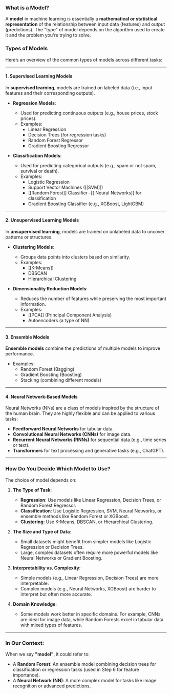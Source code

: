 ### **What is a Model?**

A **model** in machine learning is essentially a **mathematical or statistical representation** of the relationship between input data (features) and output (predictions). The "type" of model depends on the algorithm used to create it and the problem you're trying to solve.

### **Types of Models**

Here’s an overview of the common types of models across different tasks:

---

#### **1. Supervised Learning Models**

In **supervised learning**, models are trained on labeled data (i.e., input features and their corresponding outputs).

- **Regression Models**:
    
    - Used for predicting continuous outputs (e.g., house prices, stock prices).
    - Examples:
        - Linear Regression
        - Decision Trees (for regression tasks)
        - Random Forest Regressor
        - Gradient Boosting Regressor
- **Classification Models**:
    
    - Used for predicting categorical outputs (e.g., spam or not spam, survival or death).
    - Examples:
        - Logistic Regression
        - Support Vector Machines ([[SVM]])
        - [[Random Forest]] Classifier
        -[[ Neural Networks]] for classification
        - Gradient Boosting Classifier (e.g., XGBoost, LightGBM)

---

#### **2. Unsupervised Learning Models**

In **unsupervised learning**, models are trained on unlabeled data to uncover patterns or structures.

- **Clustering Models**:
    
    - Groups data points into clusters based on similarity.
    - Examples:
        - [[K-Means]]
        - DBSCAN
        - Hierarchical Clustering
- **Dimensionality Reduction Models**:
    
    - Reduces the number of features while preserving the most important information.
    - Examples:
        - [[PCA]] (Principal Component Analysis)
        - Autoencoders (a type of NN)

---

#### **3. Ensemble Models**

**Ensemble models** combine the predictions of multiple models to improve performance.

- Examples:
    - Random Forest (Bagging)
    - Gradient Boosting (Boosting)
    - Stacking (combining different models)

---

#### **4. Neural Network-Based Models**

Neural Networks (NNs) are a class of models inspired by the structure of the human brain. They are highly flexible and can be applied to various tasks:

- **Feedforward Neural Networks** for tabular data.
- **Convolutional Neural Networks (CNNs)** for image data.
- **Recurrent Neural Networks (RNNs)** for sequential data (e.g., time series or text).
- **Transformers** for text processing and generative tasks (e.g., ChatGPT).

---

### **How Do You Decide Which Model to Use?**

The choice of model depends on:

1. **The Type of Task**:
    
    - **Regression**: Use models like Linear Regression, Decision Trees, or Random Forest Regressor.
    - **Classification**: Use Logistic Regression, SVM, Neural Networks, or ensemble methods like Random Forest or XGBoost.
    - **Clustering**: Use K-Means, DBSCAN, or Hierarchical Clustering.
2. **The Size and Type of Data**:
    
    - Small datasets might benefit from simpler models like Logistic Regression or Decision Trees.
    - Large, complex datasets often require more powerful models like Neural Networks or Gradient Boosting.
3. **Interpretability vs. Complexity**:
    
    - Simple models (e.g., Linear Regression, Decision Trees) are more interpretable.
    - Complex models (e.g., Neural Networks, XGBoost) are harder to interpret but often more accurate.
4. **Domain Knowledge**:
    
    - Some models work better in specific domains. For example, CNNs are ideal for image data, while Random Forests excel in tabular data with mixed types of features.

---

### **In Our Context:**

When we say **"model"**, it could refer to:

- A **Random Forest**: An ensemble model combining decision trees for classification or regression tasks (used in Step 6 for feature importance).
- A **Neural Network (NN)**: A more complex model for tasks like image recognition or advanced predictions.